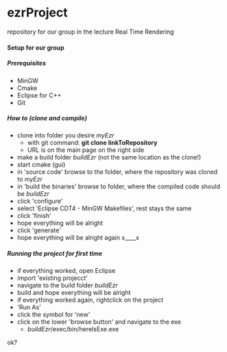 # ezrProject
repository for our group in the lecture Real Time Rendering

#### Setup for our group
##### Prerequisites
- MinGW
- Cmake
- Eclipse for C++
- Git

##### How to (clone and compile)
- clone into folder you desire *myEzr*
   + with git command: **git clone linkToRepository**
   + URL is on the main page on the right side
- make a build folder *buildEzr* (not the same location as the clone!)
- start cmake (gui)
- in 'source code' browse to the folder, where the repository was cloned to *myEzr*
- in 'build the binaries' browse to folder, where the compiled code should be *buildEzr*
- click 'configure'
- select 'Eclipse CDT4 - MinGW Makefiles', rest stays the same 
- click 'finish'
- hope everything will be alright
- click 'generate'
- hope everything will be alright again x____x

##### Running the project for first time
- if everything worked, open Eclipse
- import 'existing projecct'
- navigate to the build folder *buildEzr*
- build and hope everything will be alright
- if everything worked again, rightclick on the project
- 'Run As'
- click the symbol for 'new'
- click on the lower 'browse button' and navigate to the exe
   + *buildEzr*/exec/bin/hereIsExe.exe

ok?
